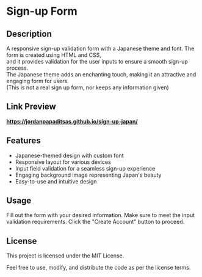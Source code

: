 # Sign-up Form

## Description
A responsive sign-up validation form with a Japanese theme and font. The form is created using HTML and CSS,   
and it provides validation for the user inputs to ensure a smooth sign-up process.   
The Japanese theme adds an enchanting touch, making it an attractive and engaging form for users.  
(This is not a real sign up form, nor keeps any information given)

## Link Preview
**https://jordanpapaditsas.github.io/sign-up-japan/**

## Features
<ul>
  <li>Japanese-themed design with custom font</li>
  <li>Responsive layout for various devices</li>
  <li>Input field validation for a seamless sign-up experience</li>
  <li>Engaging background image representing Japan's beauty</li>
  <li>Easy-to-use and intuitive design</li>
</ul>

## Usage 
Fill out the form with your desired information.
Make sure to meet the input validation requirements.
Click the "Create Account" button to proceed.

## License
This project is licensed under the MIT License.

Feel free to use, modify, and distribute the code as per the license terms.
